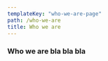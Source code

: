 ```yaml
---
templateKey: "who-we-are-page"
path: /who-we-are
title: Who we are
---
```


### Who we are bla bla bla
